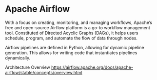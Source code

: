 # Apache Airflow

With a focus on creating, monitoring, and managing workflows, Apache’s free and open-source Airflow platform is a go-to workflow management tool. Constituted of Directed Acyclic Graphs (DAGs), it helps users schedule, program, and automate the flow of data through nodes.


Airflow pipelines are defined in Python, allowing for dynamic pipeline generation. This allows for writing code that instantiates pipelines dynamically.


Architecture Overview
https://airflow.apache.org/docs/apache-airflow/stable/concepts/overview.html

